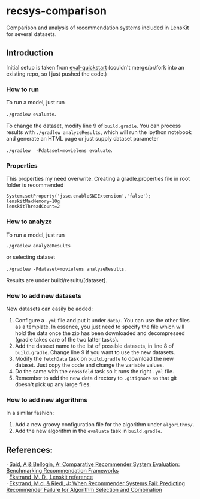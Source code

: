 # recsys-comparison
Comparison and analysis of recommendation systems included in LensKit for several datasets.

## Introduction

Initial setup is taken from [eval-quickstart](https://github.com/lenskit/eval-quickstart/tree/20230abcedaf25042325f65d5c1c2bf28ae7e0c3) (couldn't merge/pr/fork into an existing repo, so I just pushed the code.)

### How to run

To run a model, just run 

`./gradlew evaluate`. 

To change the dataset, modify line 9 of `build.gradle`. You can process results with `./gradlew analyzeResults`, which will run the ipython notebook and generate an HTML page or just supply dataset parameter

`./gradlew  -Pdataset=movielens evaluate`.

### Properties
This properties my need overwrite. Creating a gradle.properties file in root folder is recommended


```
System.setProperty('jsse.enableSNIExtension','false');
lenskitMaxMemory=10g
lenskitThreadCount=2
```


### How to analyze

To run a model, just run 

`./gradlew analyzeResults`

or selecting dataset

`./gradlew -Pdataset=movielens analyzeResults`. 

Results are under build/results/[dataset].

### How to add new datasets

New datasets can easily be added:  

1. Configure a `.yml` file and put it under `data/`. You can use the other files as a template. In essence, you just need to specify the file which will hold the data once the zip has been downloaded and decompressed (gradle takes care of the two latter tasks).
2. Add the dataset name to the list of possible datasets, in line 8 of `build.gradle`. Change line 9 if you want to use the new datasets.
3. Modify the `fetchData` task on `build.gradle` to download the new dataset. Just copy the code and change the variable values.
4. Do the same with the `crossfold` task so it runs the right `.yml` file.   
5. Remember to add the new data directory to `.gitignore` so that git doesn't pick up any large files.

### How to add new algorithms

In a similar fashion:   

1. Add a new groovy configuration file for the algorithm under `algorithms/`.  
2. Add the new algorithm in the `evaluate` task in `build.gradle`.

## References: 

· [Said, A & Bellogin, A: Comparative Recommender System Evaluation: Benchmarking Recommendation Frameworks](https://pdfs.semanticscholar.org/036e/8fb63a82ee26537b514b17a51cc197016e4c.pdfhttps://pdfs.semanticscholar.org/036e/8fb63a82ee26537b514b17a51cc197016e4c.pdf)  
· [Ekstrand, M. D., Lenskit reference](https://md.ekstrandom.net/research/thesis/mde-thesis.pdf)  
· [Ekstrand, M.d. & Riedl, J: When Recommender Systems Fail: Predicting Recommender Failure for Algorithm Selection and Combination](https://md.ekstrandom.net/research/pubs/when-recommenders-fail/https://md.ekstrandom.net/research/pubs/when-recommenders-fail/)  
